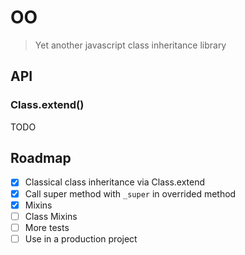 # OO 

> Yet another javascript class inheritance library

## API

### Class.extend()

TODO

## Roadmap

- [x] Classical class inheritance via Class.extend
- [x] Call super method with `_super` in overrided method
- [x] Mixins
- [ ] Class Mixins
- [ ] More tests
- [ ] Use in a production project
